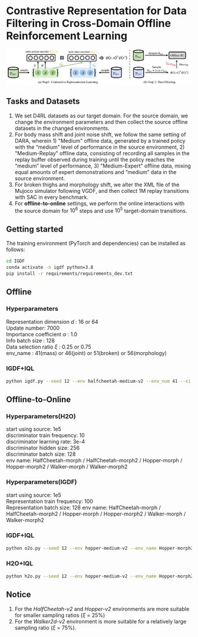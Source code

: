 # Contrastive Representation for Data Filtering in Cross-Domain Offline Reinforcement Learning

![](fig/method.jpg)

## Tasks and Datasets
1. We set D4RL datasets as our target domain. For the source domain, we change the environment parameters and then collect the source offline datasets in the changed environments.
2. For body mass shift and joint noise shift, we follow the same setting of DARA, wherein 1) "Medium" offline data, generated by a trained policy with the “medium” level of performance in the source environment, 2) "Medium-Replay" offline data, consisting of recording all samples in the replay buffer observed during training until the policy reaches the “medium” level of performance, 3) "Medium-Expert" offline data, mixing equal amounts of expert demonstrations and ”medium” data in the source environment.
3. For broken thighs and morphology shift, we alter the XML file of the Mujoco simulator following VGDF, and then collect 1M replay transitions with SAC in every benchmark.
4. For **offline-to-online** settings, we perform the online interactions with the source domain for $10^6$ steps and use $10^5$ target-domain transitions.

## Getting started
The training environment (PyTorch and dependencies) can be installed as follows:
```bash
cd IGDF
conda activate -n igdf python=3.8
pip install -r requirements/requirements_dev.txt
```

## Offline
### Hyperparameters
Representation dimension *d* : 16 or 64 \
Update number: 7000 \
Importance coefficient $\alpha$ : 1.0 \
Info batch size : 128 \
Data selection ratio $\xi$ : 0.25 or 0.75 \
env_name : 41(mass) or 46(joint) or 51(broken) or 56(morphology)

### IGDF+IQL
```bash
python igdf.py --seed 12 --env halfcheetah-medium-v2 --env_num 41 --xi 0.25 --alpha 1.0
```

## Offline-to-Online
### Hyperparameters(H2O)
start using source: 1e5 \
discriminator train frequency: 10 \
discriminator learning rate: 3e-4 \
discriminator hidden size: 256 \
discriminator batch size: 128 \
env name: HalfCheetah-morph / HalfCheetah-morph2 / Hopper-morph / Hopper-morph2 / Walker-morph / Walker-morph2

### Hyperparameters(IGDF)
start using source: 1e5 \
Representation train frequency: 100 \
Representation batch size: 128
env name: HalfCheetah-morph / HalfCheetah-morph2 / Hopper-morph / Hopper-morph2 / Walker-morph / Walker-morph2

### IGDF+IQL
```bash
python o2o.py --seed 12 --env hopper-medium-v2 --env_name Hopper-morph2 --percent 0.5
```

### H2O+IQL
```bash
python h2o.py --seed 12 --env hopper-medium-v2 --env_name Hopper-morph2
```


## Notice
1. For the *HalfCheetah-v2* and *Hopper-v2* environments are more suitable for smaller sampling ratios ($\xi$ = 25\%)
2. For the *Walker2d-v2* environment is more suitable for a relatively large sampling ratio ($\xi$ = 75\%).